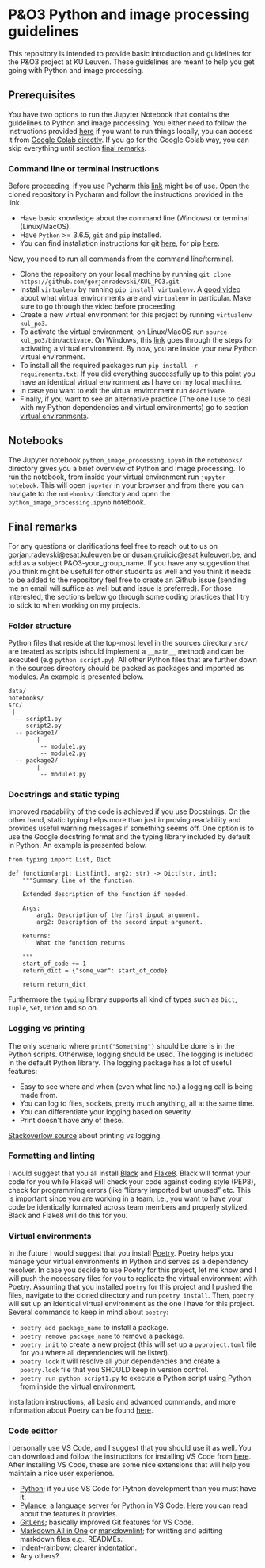 # P&O3 Python and image processing guidelines

This repository is intended to provide basic introduction and guidelines for the P&O3 project at KU Leuven. These guidelines are meant to help you get going with Python and image processing.

## Prerequisites

You have two options to run the Jupyter Notebook that contains the guidelines to Python and image processing. You either need to follow the instructions provided [here](#Command-line-or-terminal-instructions) if you want to run things locally, you can access it from [Google Colab directly](https://colab.research.google.com/drive/1rBrwD5DPCKL7tMvH1ltowTVGNiCXW6zP). If you go for the Google Colab way, you can skip everything until section [final remarks](#Final-remarks).

### Command line or terminal instructions

Before proceeding, if you use Pycharm this [link](https://www.jetbrains.com/help/pycharm/managing-dependencies.html#configure-requirements) might be of use. Open the cloned repository in Pycharm and follow the instructions provided in the link.

- Have basic knowledge about the command line (Windows) or terminal (Linux/MacOS).
- Have `Python` >= 3.6.5, `git` and `pip` installed.
- You can find installation instructions for git [here](https://git-scm.com/download/win), for pip [here](https://phoenixnap.com/kb/install-pip-windows).

Now, you need to run all commands from the command line/terminal.

- Clone the repository on your local machine by running `git clone https://github.com/gorjanradevski/KUL_PO3.git`
- Install `virtualenv` by running `pip install virtualenv`. A [good video](https://www.youtube.com/watch?v=N5vscPTWKOk) about what virtual environments are and `virtualenv` in particular. Make sure to go through the video before proceeding.
- Create a new virtual environment for this project by running `virtualenv kul_po3`.
- To activate the virtual environment, on Linux/MacOS run `source kul_po3/bin/activate`. On Windows, this [link](https://www.liquidweb.com/kb/how-to-setup-a-python-virtual-environment-on-windows-10/) goes through the steps for activating a virtual environment. By now, you are inside your new Python virtual environment.
- To install all the required packages run `pip install -r requirements.txt`. If you did everything successfully up to this point you have an identical virtual environment as I have on my local machine.
- In case you want to exit the virtual environment run `deactivate`.
- Finally, if you want to see an alternative practice (The one I use to deal with my Python dependencies and virtual environments) go to section [virtual environments](#Virtual-environments).

## Notebooks

The Jupyter notebook `python_image_processing.ipynb` in the `notebooks/` directory gives you a brief overview of Python and image processing. To run the notebook, from inside your virtual environment run `jupyter notebook`. This will open `jupyter` in your browser and from there you can navigate to the `notebooks/` directory and open the `python_image_processing.ipynb` notebook.

## Final remarks

For any questions or clarifications feel free to reach out to us on
[gorjan.radevski@esat.kuleuven.be](mailto:gorjan.radevski@esat.kuleuven.be) or [dusan.grujicic@esat.kuleuven.be](mailto:dusan.grujicic@esat.kuleuven.be), and add as a subject P&O3-your_group_name. If you have any suggestion that you think might be usefull for other students as well and you think it needs to be added to the repository feel free to create an Github issue (sending me an email will suffice as well but and issue is preferred). For those interested, the sections below go through some coding practices that I try to stick to when working on my projects.

### Folder structure

Python files that reside at the top-most level in the sources directory `src/` are treated as scripts (should implement a `__main__` method) and can be executed (e.g `python script.py`). All other Python files that are further down in the sources directory should be packed as packages and imported as modules. An example is presented below.

```
data/
notebooks/
src/
 |
  -- script1.py
  -- script2.py
  -- package1/
        |
         -- module1.py
         -- module2.py
  -- package2/
        |
         -- module3.py
```

### Docstrings and static typing

Improved readability of the code is achieved if you use Docstrings. On the other hand, static typing helps more than just improving readability and provides useful warning messages if something seems off. One option is to use the Google docstring format and the typing library included by default in Python. An example is presented below.

```
from typing import List, Dict

def function(arg1: List[int], arg2: str) -> Dict[str, int]:
    """Summary line of the function.

    Extended description of the function if needed.

    Args:
        arg1: Description of the first input argument.
        arg2: Description of the second input argument.

    Returns:
        What the function returns

    """
    start_of_code += 1
    return_dict = {"some_var": start_of_code}

    return return_dict
```

Furthermore the `typing` library supports all kind of types such as ```Dict```, ```Tuple```, ```Set```, ```Union``` and so on.

### Logging vs printing

The only scenario where ```print("Something")``` should be done is in the Python scripts. Otherwise, logging should be used. The logging is included in the default
Python library. The logging package has a lot of useful features:

- Easy to see where and when (even what line no.) a logging call is being made from.
- You can log to files, sockets, pretty much anything, all at the same time.
- You can differentiate your logging based on severity.
- Print doesn't have any of these.

[Stackoverlow source](https://stackoverflow.com/questions/6918493/in-python-why-use-logging-instead-of-print) about printing vs logging.

### Formatting and linting

I would suggest that you all install [Black](https://github.com/psf/black) and [Flake8](https://github.com/pycqa/flake8/). Black will format your code for you while Flake8 will check your code against coding style (PEP8), check for programming errors (like “library imported but unused” etc. This is important since you are working in a team, i.e., you want to have your code be identically formated across team members and properly stylized. Black and Flake8 will do this for you.

### Virtual environments

In the future I would suggest that you install [Poetry](https://python-poetry.org/). Poetry helps you manage your virtual environments in Python and serves as a dependency resolver. In case you decide to use Poetry for this project, let me know and I will push the necessary files for you to replicate the virtual environment with Poetry. Assuming that you installed `poetry` for this project and I pushed the files, navigate to the cloned directory and run `poetry install`. Then, `poetry` will set up an identical virtual environment as the one I have for this project. Several commands to keep in mind about `poetry`:

- `poetry add package_name` to install a package.
- `poetry remove package_name` to remove a package.
- `poetry init` to create a new project (this will set up a `pyproject.toml` file for you where all dependencies will be listed).
- `poetry lock` it will resolve all your dependencies and create a `poetry.lock` file that you SHOULD keep in version control.
- `poetry run python script1.py` to execute a Python script using Python from inside the virtual environment.

Installation instructions, all basic and advanced commands, and more information about Poetry can be found [here](https://python-poetry.org/docs/).

### Code edittor

I personally use VS Code, and I suggest that you should use it as well. You can download and follow the instructions for installing VS Code from [here](https://code.visualstudio.com/Download). After installing VS Code, these are some nice extensions that will help you maintain a nice user experience.

- [Python](https://marketplace.visualstudio.com/items?itemName=ms-python.python); if you use VS Code for Python development than you must have it.
- [Pylance](https://marketplace.visualstudio.com/items?itemName=ms-python.vscode-pylance); a language server for Python in VS Code. [Here](https://devblogs.microsoft.com/python/announcing-pylance-fast-feature-rich-language-support-for-python-in-visual-studio-code/) you can read about the features it provides.
- [GitLens](https://marketplace.visualstudio.com/items?itemName=eamodio.gitlens); basically improved Git features for VS Code.
- [Markdown All in One](https://marketplace.visualstudio.com/items?itemName=yzhang.markdown-all-in-one) or [markdownlint](https://marketplace.visualstudio.com/items?itemName=DavidAnson.vscode-markdownlint); for writting and editting markdown files e.g., READMEs.
- [indent-rainbow](https://marketplace.visualstudio.com/items?itemName=oderwat.indent-rainbow); clearer indentation.
- Any others?
